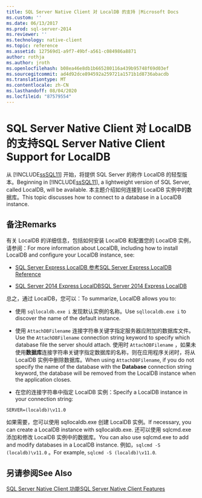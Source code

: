```yaml
---
title: SQL Server Native Client 对 LocalDB 的支持 |Microsoft Docs
ms.custom: ''
ms.date: 06/13/2017
ms.prod: sql-server-2014
ms.reviewer: ''
ms.technology: native-client
ms.topic: reference
ms.assetid: 127569d1-a9f7-49bf-a561-c084986a8871
author: rothja
ms.author: jroth
ms.openlocfilehash: b08ea46e8db1b665280116a439b95748f69d03ef
ms.sourcegitcommit: ad4d92dce894592a259721a1571b1d8736abacdb
ms.translationtype: MT
ms.contentlocale: zh-CN
ms.lasthandoff: 08/04/2020
ms.locfileid: "87579554"
---
```

# <a name="sql-server-native-client-support-for-localdb"></a><span data-ttu-id="5599a-102">SQL Server Native Client 对 LocalDB 的支持</span><span class="sxs-lookup"><span data-stu-id="5599a-102">SQL Server Native Client Support for LocalDB</span></span>
  <span data-ttu-id="5599a-103">从 [!INCLUDE[ssSQL11](../../../includes/sssql11-md.md)] 开始，将提供 SQL Server 的称作 LocalDB 的轻型版本。</span><span class="sxs-lookup"><span data-stu-id="5599a-103">Beginning in [!INCLUDE[ssSQL11](../../../includes/sssql11-md.md)], a lightweight version of SQL Server, called LocalDB, will be available.</span></span> <span data-ttu-id="5599a-104">本主题介绍如何连接到 LocalDB 实例中的数据库。</span><span class="sxs-lookup"><span data-stu-id="5599a-104">This topic discusses how to connect to a database in a LocalDB instance.</span></span>  
  
## <a name="remarks"></a><span data-ttu-id="5599a-105">备注</span><span class="sxs-lookup"><span data-stu-id="5599a-105">Remarks</span></span>  
 <span data-ttu-id="5599a-106">有关 LocalDB 的详细信息，包括如何安装 LocalDB 和配置您的 LocalDB 实例，请参阅：</span><span class="sxs-lookup"><span data-stu-id="5599a-106">For more information about LocalDB, including how to install LocalDB and configure your LocalDB instance, see:</span></span>  
  
-   [<span data-ttu-id="5599a-107">SQL Server Express LocalDB 参考</span><span class="sxs-lookup"><span data-stu-id="5599a-107">SQL Server Express LocalDB Reference</span></span>](../../sql-server-express-localdb-reference.md)  
  
-   [<span data-ttu-id="5599a-108">SQL Server 2014 Express LocalDB</span><span class="sxs-lookup"><span data-stu-id="5599a-108">SQL Server 2014 Express LocalDB</span></span>](../../../database-engine/configure-windows/sql-server-2016-express-localdb.md)  
  
 <span data-ttu-id="5599a-109">总之，通过 LocalDB，您可以：</span><span class="sxs-lookup"><span data-stu-id="5599a-109">To summarize, LocalDB allows you to:</span></span>  
  
-   <span data-ttu-id="5599a-110">使用 `sqllocaldb.exe i` 发现默认实例的名称。</span><span class="sxs-lookup"><span data-stu-id="5599a-110">Use `sqllocaldb.exe i` to discover the name of the default instance.</span></span>  
  
-   <span data-ttu-id="5599a-111">使用 `AttachDBFilename` 连接字符串关键字指定服务器应附加的数据库文件。</span><span class="sxs-lookup"><span data-stu-id="5599a-111">Use the `AttachDBFilename` connection string keyword to specify which database file the server should attach.</span></span> <span data-ttu-id="5599a-112">使用时 `AttachDBFilename` ，如果未使用**数据库**连接字符串关键字指定数据库的名称，则在应用程序关闭时，将从 LocalDB 实例中删除数据库。</span><span class="sxs-lookup"><span data-stu-id="5599a-112">When using `AttachDBFilename`, if you do not specify the name of the database with the **Database** connection string keyword, the database will be removed from the LocalDB instance when the application closes.</span></span>  
  
-   <span data-ttu-id="5599a-113">在您的连接字符串中指定 LocalDB 实例：</span><span class="sxs-lookup"><span data-stu-id="5599a-113">Specify a LocalDB instance in your connection string:</span></span>  
  
```  
SERVER=(localdb)\v11.0  
```  
  
 <span data-ttu-id="5599a-114">如果需要，您可以使用 sqllocaldb.exe 创建 LocalDB 实例。</span><span class="sxs-lookup"><span data-stu-id="5599a-114">If necessary, you can create a LocalDB instance with sqllocaldb.exe.</span></span> <span data-ttu-id="5599a-115">还可以使用 sqlcmd.exe 添加和修改 LocalDB 实例中的数据库。</span><span class="sxs-lookup"><span data-stu-id="5599a-115">You can also use sqlcmd.exe to add and modify databases in a LocalDB instance.</span></span> <span data-ttu-id="5599a-116">例如，`sqlcmd -S (localdb)\v11.0` 。</span><span class="sxs-lookup"><span data-stu-id="5599a-116">For example, `sqlcmd -S (localdb)\v11.0`.</span></span>  
  
## <a name="see-also"></a><span data-ttu-id="5599a-117">另请参阅</span><span class="sxs-lookup"><span data-stu-id="5599a-117">See Also</span></span>  
 [<span data-ttu-id="5599a-118">SQL Server Native Client 功能</span><span class="sxs-lookup"><span data-stu-id="5599a-118">SQL Server Native Client Features</span></span>](sql-server-native-client-features.md)  
  
  
